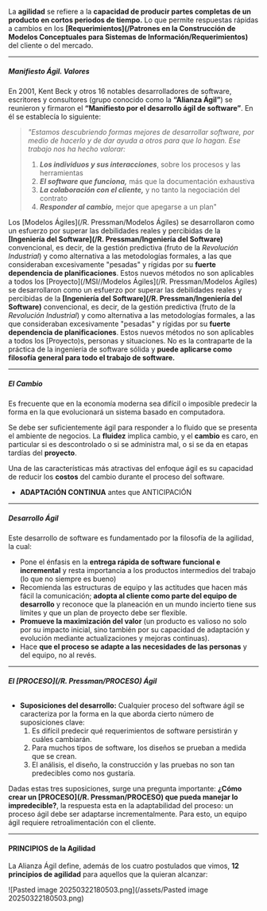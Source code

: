 La **agilidad** se refiere a la **capacidad de producir partes completas de un producto en cortos periodos de tiempo.** 
Lo que permite respuestas rápidas a cambios en los **[Requerimientos](/Patrones en la Construcción de Modelos Conceptuales para Sistemas de Información/Requerimientos)** del cliente o del mercado.
****
##### **Manifiesto Ágil. Valores**
En 2001, Kent Beck y otros 16 notables desarrolladores de software, escritores y consultores (grupo conocido como la **“Alianza Ágil”**) se reunieron y firmaron el **“Manifiesto por el desarrollo ágil de software”**. En él se establecía lo siguiente:

> *"Estamos descubriendo formas mejores de desarrollar software, por medio de hacerlo y de dar ayuda a otros para que lo hagan. Ese trabajo nos ha hecho valorar:* 
> 1. ***Los individuos y sus interacciones***, sobre los procesos y las herramientas 
> 2. ***El software que funciona,*** más que la documentación exhaustiva 
> 3. ***La colaboración con el cliente,*** y no tanto la negociación del contrato 
> 4. ***Responder al cambio,*** mejor que apegarse a un plan"

Los [Modelos Ágiles](/R. Pressman/Modelos Ágiles) se desarrollaron como un esfuerzo por superar las debilidades reales y percibidas de la **[Ingeniería del Software](/R. Pressman/Ingeniería del Software)** convencional, es decir, de la gestión predictiva (fruto de la *Revolución Industrial*) y como alternativa a las metodologías formales, a las que consideraban excesivamente "pesadas" y rígidas por su **fuerte dependencia de planificaciones**. Estos nuevos métodos no son aplicables a todos los [Proyecto](/MSI//Modelos Ágiles](/R. Pressman/Modelos Ágiles) se desarrollaron como un esfuerzo por superar las debilidades reales y percibidas de la **[Ingeniería del Software](/R. Pressman/Ingeniería del Software)** convencional, es decir, de la gestión predictiva (fruto de la *Revolución Industrial*) y como alternativa a las metodologías formales, a las que consideraban excesivamente "pesadas" y rígidas por su **fuerte dependencia de planificaciones**. Estos nuevos métodos no son aplicables a todos los [Proyecto)s, personas y situaciones. No es la contraparte de la práctica de la ingeniería de software sólida y **puede aplicarse como filosofía general para todo el trabajo de software.**
******************
##### **El Cambio**
Es frecuente que en la economía moderna sea difícil o imposible predecir la forma en la que evolucionará un sistema basado en computadora. 

Se debe ser suficientemente ágil para responder a lo fluido que se presenta el ambiente de negocios. La **fluidez** implica cambio, y el **cambio** es caro, en particular si es descontrolado o si se administra mal, o si se da en etapas tardías del **proyecto**. 

Una de las características más atractivas del enfoque ágil es su capacidad de reducir los **costos** del cambio durante el proceso del software.

- **ADAPTACIÓN CONTINUA** antes que ANTICIPACIÓN
******************************
##### **Desarrollo Ágil**
Este desarrollo de software es fundamentado por la filosofía de la agilidad, la cual:

- Pone el énfasis en la **entrega rápida de software funcional e incremental** y resta importancia a los productos intermedios del trabajo (lo que no siempre es bueno)
- Recomienda las estructuras de equipo y las actitudes que hacen más fácil la comunicación; **adopta al cliente como parte del equipo de desarrollo** y reconoce que la planeación en un mundo incierto tiene sus límites y que un plan de proyecto debe ser flexible.
- **Promueve la maximización del valor** (un producto es valioso no solo por su impacto inicial, sino también por su capacidad de adaptación y evolución mediante actualizaciones y mejoras continuas).
- Hace **que el proceso se adapte a las necesidades de las personas** y del equipo, no al revés.
***************************************
###### **El [PROCESO](/R. Pressman/PROCESO) Ágil**

- **Suposiciones del desarrollo:**
	Cualquier proceso del software ágil se caracteriza por la forma en la que aborda cierto número de suposiciones clave:
	1. Es difícil predecir qué requerimientos de software persistirán y cuáles cambiarán. 
	2. Para muchos tipos de software, los diseños se prueban a medida que se crean.
	3. El análisis, el diseño, la construcción y las pruebas no son tan predecibles como nos gustaría.

Dadas estas tres suposiciones, surge una pregunta importante: **¿Cómo crear un [PROCESO](/R. Pressman/PROCESO) que pueda manejar lo impredecible?**, la respuesta esta en la adaptabilidad del proceso: un proceso ágil debe ser adaptarse incrementalmente. Para esto, un equipo ágil requiere retroalimentación con el cliente.
*********************************
#### **PRINCIPIOS de la Agilidad**
La Alianza Ágil define, además de los cuatro postulados que vimos, **12 principios de agilidad** para aquellos que la quieran alcanzar:

![Pasted image 20250322180503.png](/assets/Pasted image 20250322180503.png)


